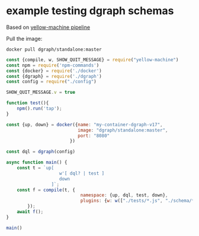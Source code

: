 # example testing dgraph schemas

Based on [yellow-machine pipeline](https://github.com/yellowmachine/yellow-machine#readme)

Pull the image:

```docker pull dgraph/standalone:master```

```js
const {compile, w, SHOW_QUIT_MESSAGE} = require("yellow-machine")
const npm = require('npm-commands')
const {docker} = require('./docker')
const {dgraph} = require('./dgraph')
const config = require("./config")

SHOW_QUIT_MESSAGE.v = true

function test(){
    npm().run('tap');
}

const {up, down} = docker({name: "my-container-dgraph-v17", 
                           image: "dgraph/standalone:master", 
                           port: "8080"
                        })

const dql = dgraph(config)

async function main() {
    const t = `up[
                    w'[ dql? | test ]
                    down
                 ]`;
    const f = compile(t, {
                            namespace: {up, dql, test, down}, 
                            plugins: {w: w(["./tests/*.js", "./schema/*.*"])}
        });
    await f();
}

main()
```